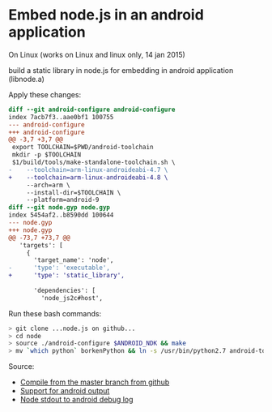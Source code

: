 Embed node.js in an android application
=======================================

On Linux (works on Linux and linux only, 14 jan 2015)

build a static library in node.js for embedding in android application (libnode.a)

Apply these changes:

```diff
diff --git android-configure android-configure
index 7acb7f3..aae0bf1 100755
--- android-configure
+++ android-configure
@@ -3,7 +3,7 @@
 export TOOLCHAIN=$PWD/android-toolchain
 mkdir -p $TOOLCHAIN
 $1/build/tools/make-standalone-toolchain.sh \
-    --toolchain=arm-linux-androideabi-4.7 \
+    --toolchain=arm-linux-androideabi-4.8 \
     --arch=arm \
     --install-dir=$TOOLCHAIN \
     --platform=android-9
diff --git node.gyp node.gyp
index 5454af2..b8590dd 100644
--- node.gyp
+++ node.gyp
@@ -73,7 +73,7 @@
   'targets': [
     {
       'target_name': 'node',
-      'type': 'executable',
+      'type': 'static_library',
 
       'dependencies': [
         'node_js2c#host',
```

Run these bash commands:

```bash
> git clone ...node.js on github...
> cd node
> source ./android-configure $ANDROID_NDK && make
> mv `which python` borkenPython && ln -s /usr/bin/python2.7 android-toolchain/bin/python
```

Source:
* [Compile from the master branch from github](http://www.goland.org/nodejsonandroid/)
* [Support for android output](http://hanyugeekingstyle.blogspot.nl/2013/01/nodejs-for-android-with-consolelog.html)
* [Node stdout to android debug log](https://github.com/paddybyers/android-debuglog)
